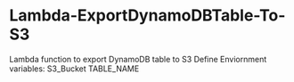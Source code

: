 # Lambda-ExportDynamoDBTable-To-S3
Lambda function to export DynamoDB table to S3
Define Enviornment variables:
S3_Bucket
TABLE_NAME
